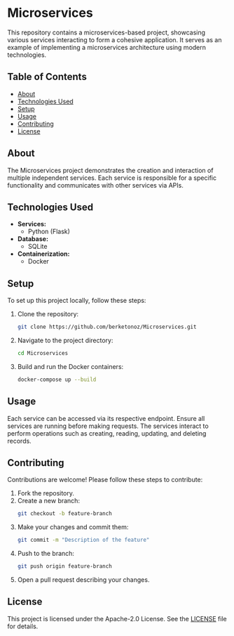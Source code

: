 # Microservices

This repository contains a microservices-based project, showcasing various services interacting to form a cohesive application. It serves as an example of implementing a microservices architecture using modern technologies.

## Table of Contents

- [About](#about)
- [Technologies Used](#technologies-used)
- [Setup](#setup)
- [Usage](#usage)
- [Contributing](#contributing)
- [License](#license)

## About

The Microservices project demonstrates the creation and interaction of multiple independent services. Each service is responsible for a specific functionality and communicates with other services via APIs.

## Technologies Used

- **Services:**
  - Python (Flask)
- **Database:**
  - SQLite
- **Containerization:**
  - Docker

## Setup

To set up this project locally, follow these steps:

1. Clone the repository:
    ```bash
    git clone https://github.com/berketonoz/Microservices.git
    ```
2. Navigate to the project directory:
    ```bash
    cd Microservices
    ```
3. Build and run the Docker containers:
    ```bash
    docker-compose up --build
    ```

## Usage

Each service can be accessed via its respective endpoint. Ensure all services are running before making requests. The services interact to perform operations such as creating, reading, updating, and deleting records.

## Contributing

Contributions are welcome! Please follow these steps to contribute:

1. Fork the repository.
2. Create a new branch:
    ```bash
    git checkout -b feature-branch
    ```
3. Make your changes and commit them:
    ```bash
    git commit -m "Description of the feature"
    ```
4. Push to the branch:
    ```bash
    git push origin feature-branch
    ```
5. Open a pull request describing your changes.

## License

This project is licensed under the Apache-2.0 License. See the [LICENSE](LICENSE) file for details.

